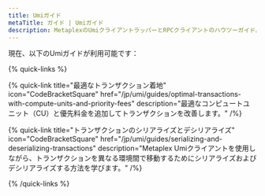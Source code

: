 ```yaml
---
title: Umiガイド
metaTitle: ガイド | Umiガイド
description: MetaplexのUmiクライアントラッパーとRPCクライアントのハウツーガイド。
---
```


現在、以下のUmiガイドが利用可能です：

{% quick-links %}

{% quick-link title="最適なトランザクション着地" icon="CodeBracketSquare" href="/jp/umi/guides/optimal-transactions-with-compute-units-and-priority-fees" description="最適なコンピュートユニット（CU）と優先料金を追加してトランザクションを改善します。" /%}  

{% quick-link title="トランザクションのシリアライズとデシリアライズ" icon="CodeBracketSquare" href="/jp/umi/guides/serializing-and-deserializing-transactions" description="Metaplex Umiクライアントを使用しながら、トランザクションを異なる環境間で移動するためにシリアライズおよびデシリアライズする方法を学びます。" /%}  

{% /quick-links %}